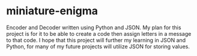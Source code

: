 # miniature-enigma
Encoder and Decoder written using Python and JSON. My plan for this
project is for it to be able to create a code then assign letters in
a message to that code. I hope that this project will further my 
learning in JSON and Python, for many of my future projects will 
utilize JSON for storing values. 
